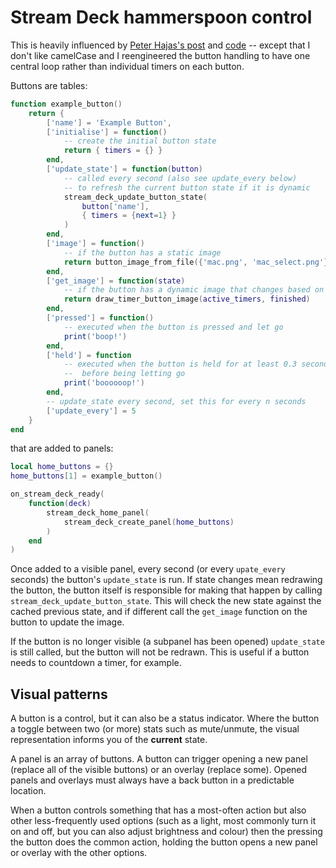 # Stream Deck hammerspoon control

This is heavily influenced by
[Peter Hajas's post](https://peterhajas.com/blog/streamdeck/) and
[code](https://github.com/peterhajas/dotfiles/tree/master/hammerspoon/.hammerspoon)
-- except that I don't like camelCase and I reengineered the button handling
to have one central loop rather than individual timers on each button.

Buttons are tables:

```lua
function example_button()
    return {
        ['name'] = 'Example Button',
        ['initialise'] = function()
            -- create the initial button state
            return { timers = {} }
        end,
        ['update_state'] = function(button)
            -- called every second (also see update_every below)
            -- to refresh the current button state if it is dynamic
            stream_deck_update_button_state(
                button['name'],
                { timers = {next=1} }
            )
        end,
        ['image'] = function()
            -- if the button has a static image
            return button_image_from_file({'mac.png', 'mac_select.png'})
        end,
        ['get_image'] = function(state)
            -- if the button has a dynamic image that changes based on state
            return draw_timer_button_image(active_timers, finished)
        end,
        ['pressed'] = function()
            -- executed when the button is pressed and let go
            print('boop!')
        end,
        ['held'] = function
            -- executed when the button is held for at least 0.3 seconds
            --  before being letting go
            print('boooooop!')
        end,
        -- update_state every second, set this for every n seconds
        ['update_every'] = 5
    }
end
```

that are added to panels:

```lua
local home_buttons = {}
home_buttons[1] = example_button()

on_stream_deck_ready(
    function(deck)
        stream_deck_home_panel(
            stream_deck_create_panel(home_buttons)
        )
    end
)
```

Once added to a visible panel, every second (or every `upate_every` seconds)
the button's `update_state` is run. If state changes mean redrawing the
button, the button itself is responsible for making that happen by calling
`stream_deck_update_button_state`. This will check the new state against the
cached previous state, and if different call the `get_image` function on the
button to update the image.

If the button is no longer visible (a subpanel has been opened) `update_state`
is still called, but the button will not be redrawn. This is useful if a
button needs to countdown a timer, for example.


## Visual patterns

A button is a control, but it can also be a status indicator. Where the button
a toggle between two (or more) stats such as mute/unmute, the visual
representation informs you of the **current** state.

A panel is an array of buttons. A button can trigger opening a new panel
(replace all of the visible buttons) or an overlay (replace some). Opened
panels and overlays must always have a back button in a predictable location.

When a button controls something that has a most-often action but also other
less-frequently used options (such as a light, most commonly turn it on and
off, but you can also adjust brightness and colour) then the pressing the
button does the common action, holding the button opens a new panel or overlay
with the other options.
